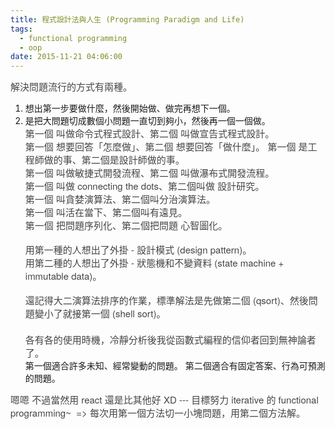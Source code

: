 ```yaml
---
title: 程式設計法與人生 (Programming Paradigm and Life)
tags:
  - functional programming
  - oop
date: 2015-11-21 04:06:00
---
```


<div style="color: #454545; font-size: 15px; line-height: normal;"><span style="font-family: Helvetica Neue, Arial, Helvetica, sans-serif;">解決問題流行的方式有兩種。</span></div>

1.  <span style="font-family: Helvetica Neue, Arial, Helvetica, sans-serif;">想出第一步要做什麼，然後開始做、做完再想下一個。</span>
2.  <span style="font-family: Helvetica Neue, Arial, Helvetica, sans-serif;">是把大問題切成數個小問題一直切到夠小，然後再一個一個做。</span><div style="color: #454545; font-size: 15px; line-height: normal;"><span style="font-family: Helvetica Neue, Arial, Helvetica, sans-serif;">第一個<span style="line-height: normal;"> </span>叫做命令式程式設計、第二個<span style="line-height: normal;"> </span>叫做宣告式程式設計。</span></div><div style="color: #454545; font-size: 15px; line-height: normal;"><span style="font-family: Helvetica Neue, Arial, Helvetica, sans-serif;">第一個<span style="line-height: normal;"> </span>想要回答「怎麼做」、第二個<span style="line-height: normal;"> </span>想要回答「做什麼」。</span>
<span style="font-family: Helvetica Neue, Arial, Helvetica, sans-serif;">第一個 是工程師做的事、第二個是設計師做的事。</span></div><div style="color: #454545; font-size: 15px; line-height: normal;"><span style="font-family: Helvetica Neue, Arial, Helvetica, sans-serif;">第一個<span style="line-height: normal;"> </span>叫做敏捷式開發流程、第二個<span style="line-height: normal;"> </span>叫做瀑布式開發流程。</span></div><div style="color: #454545; font-size: 15px; line-height: normal;"><span style="font-family: Helvetica Neue, Arial, Helvetica, sans-serif;"><span style="line-height: normal;">第一個</span> <span style="line-height: normal;">叫做</span> connecting the dots<span style="line-height: normal;">、第二個叫做</span> <span style="line-height: normal;">設計研究。</span></span></div><div style="color: #454545; font-size: 15px; line-height: normal;"><span style="font-family: Helvetica Neue, Arial, Helvetica, sans-serif;">第一個<span style="line-height: normal;"> </span>叫貪婪演算法、第二個叫分治演算法。</span></div><div style="color: #454545; font-size: 15px; line-height: normal;"><span style="font-family: Helvetica Neue, Arial, Helvetica, sans-serif;">第一個<span style="line-height: normal;"> </span>叫活在當下、第二個叫有遠見。</span></div><div style="color: #454545; font-size: 15px; line-height: normal;"><span style="font-family: Helvetica Neue, Arial, Helvetica, sans-serif;">第一個 把問題序列化、第二個把問題 心智圖化。</span></div><div style="color: #454545; font-size: 15px; line-height: normal; min-height: 18px;"><span style="font-family: Helvetica Neue, Arial, Helvetica, sans-serif;">
</span></div><div style="color: #454545; font-size: 15px; line-height: normal;"><span style="font-family: Helvetica Neue, Arial, Helvetica, sans-serif;"><span style="line-height: normal;">用第一種的人想出了外掛</span> - <span style="line-height: normal;">設計模式</span> (design pattern)<span style="line-height: normal;">。</span></span></div><div style="color: #454545; font-size: 15px; line-height: normal;"><span style="font-family: Helvetica Neue, Arial, Helvetica, sans-serif;"><span style="line-height: normal;">用第二種的人想出了外掛</span> - <span style="line-height: normal;">狀態機和不變資料</span> (state machine + immutable data)<span style="line-height: normal;">。</span></span></div><div style="color: #454545; font-size: 15px; line-height: normal; min-height: 18px;"><span style="font-family: Helvetica Neue, Arial, Helvetica, sans-serif;">
</span></div><div style="color: #454545; font-size: 15px; line-height: normal;"><span style="font-family: Helvetica Neue, Arial, Helvetica, sans-serif;">還記得大二演算法排序的作業，標準解法是先做第二個<span style="line-height: normal;"> (qsort)</span>、然後問題變小了就接第一個<span style="line-height: normal;"> (shell sort)</span>。</span></div><div style="color: #454545; font-size: 15px; line-height: normal; min-height: 21px;"><span style="font-family: Helvetica Neue, Arial, Helvetica, sans-serif;">
</span></div><div style="color: #454545; font-size: 15px; line-height: normal;"><span style="font-family: Helvetica Neue, Arial, Helvetica, sans-serif;">各有各的使用時機，冷靜分析後我從函數式編程的信仰者回到無神論者了。</span></div><span style="font-family: Helvetica Neue, Arial, Helvetica, sans-serif;">第一個適合許多未知、經常變動的問題。</span>
<span style="font-family: Helvetica Neue, Arial, Helvetica, sans-serif;">第二個適合有固定答案、行為可預測的問題。</span>
<span style="font-family: Helvetica Neue, Arial, Helvetica, sans-serif;">
</span><div style="color: #454545; font-size: 15px; line-height: normal;"><span style="font-family: Helvetica Neue, Arial, Helvetica, sans-serif;">嗯嗯 不過當然用 react 還是比其他好 XD</span>
<span style="font-family: Helvetica Neue, Arial, Helvetica, sans-serif;">---</span>
<span style="font-family: Helvetica Neue, Arial, Helvetica, sans-serif;">目標努力 iterative 的 functional programming~&nbsp;</span>
<span style="font-family: Helvetica Neue, Arial, Helvetica, sans-serif;">=&gt; 每次用第一個方法切一小塊問題，用第二個方法解。</span>

</div>